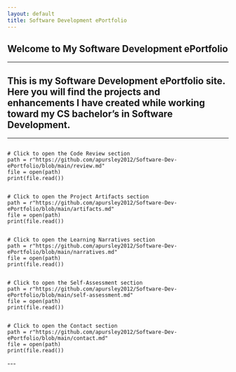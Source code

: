 ```yaml
---
layout: default
title: Software Development ePortfolio
---
```

## Welcome to My Software Development ePortfolio
---
This is my Software Development ePortfolio site. Here you will find the projects and enhancements I have created while working toward my CS bachelor’s in Software Development.
---
---
<div class="terminal-window" onclick="window.location.href='https://github.com/apursley2012/Software-Dev-ePortfolio/blob/main/review.md'">
    <code>
# Click to open the Code Review section
path = r"https://github.com/apursley2012/Software-Dev-ePortfolio/blob/main/review.md"
file = open(path)
print(file.read())
    </code>
</div>

<div class="terminal-window" onclick="window.location.href='https://github.com/apursley2012/Software-Dev-ePortfolio/blob/main/artifacts.md'">
    <code>
# Click to open the Project Artifacts section
path = r"https://github.com/apursley2012/Software-Dev-ePortfolio/blob/main/artifacts.md"
file = open(path)
print(file.read())
    </code>
</div>

<div class="terminal-window" onclick="window.location.href='https://github.com/apursley2012/Software-Dev-ePortfolio/blob/main/narratives.md'">
    <code>
# Click to open the Learning Narratives section
path = r"https://github.com/apursley2012/Software-Dev-ePortfolio/blob/main/narratives.md"
file = open(path)
print(file.read())
    </code>
</div>

<div class="terminal-window" onclick="window.location.href='https://github.com/apursley2012/Software-Dev-ePortfolio/blob/main/self-assessment.md'">
    <code>
# Click to open the Self-Assessment section
path = r"https://github.com/apursley2012/Software-Dev-ePortfolio/blob/main/self-assessment.md"
file = open(path)
print(file.read())
    </code>
</div>

<div class="terminal-window" onclick="window.location.href='https://github.com/apursley2012/Software-Dev-ePortfolio/blob/main/contact.md'">
    <code>
# Click to open the Contact section
path = r"https://github.com/apursley2012/Software-Dev-ePortfolio/blob/main/contact.md"
file = open(path)
print(file.read())
    </code>
</div>
---